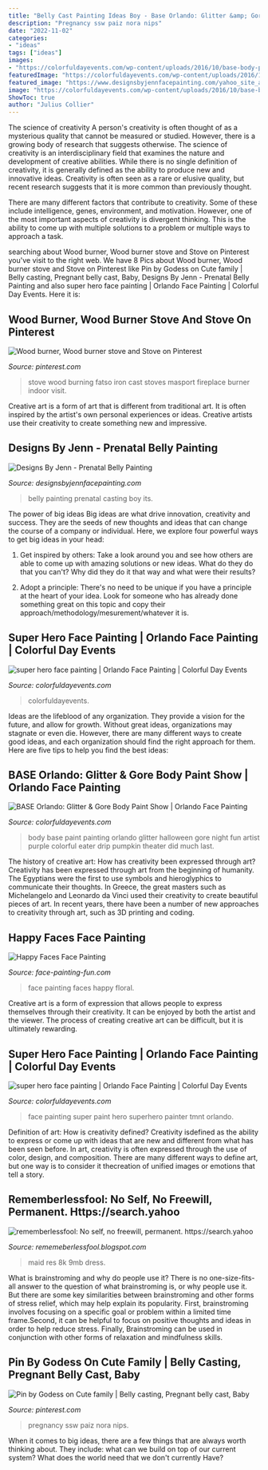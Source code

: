 ```yaml
---
title: "Belly Cast Painting Ideas Boy - Base Orlando: Glitter &amp; Gore Body Paint Show"
description: "Pregnancy ssw paiz nora nips"
date: "2022-11-02"
categories:
- "ideas"
tags: ["ideas"]
images:
- "https://colorfuldayevents.com/wp-content/uploads/2016/10/base-body-painting-artist-chela-waterfield.jpg"
featuredImage: "https://colorfuldayevents.com/wp-content/uploads/2016/10/base-body-painting-artist-chela-waterfield.jpg"
featured_image: "https://www.designsbyjennfacepainting.com/yahoo_site_admin/assets/images/its_a_boy_belly_painting.3254341_large.jpg"
image: "https://colorfuldayevents.com/wp-content/uploads/2016/10/base-body-painting-artist-chela-waterfield.jpg"
ShowToc: true
author: "Julius Collier"
---
```



The science of creativity
A person's creativity is often thought of as a mysterious quality that cannot be measured or studied. However, there is a growing body of research that suggests otherwise. The science of creativity is an interdisciplinary field that examines the nature and development of creative abilities.
While there is no single definition of creativity, it is generally defined as the ability to produce new and innovative ideas. Creativity is often seen as a rare or elusive quality, but recent research suggests that it is more common than previously thought.

There are many different factors that contribute to creativity. Some of these include intelligence, genes, environment, and motivation. However, one of the most important aspects of creativity is divergent thinking. This is the ability to come up with multiple solutions to a problem or multiple ways to approach a task.

	

		
searching about Wood burner, Wood burner stove and Stove on Pinterest you've visit to the right web. We have 8 Pics about Wood burner, Wood burner stove and Stove on Pinterest like Pin by Godess on Cute family | Belly casting, Pregnant belly cast, Baby, Designs By Jenn - Prenatal Belly Painting and also super hero face painting | Orlando Face Painting | Colorful Day Events. Here it is:
		
    
## Wood Burner, Wood Burner Stove And Stove On Pinterest

<img loading=lazy src="https://s-media-cache-ak0.pinimg.com/736x/35/5f/d8/355fd870949b7b53538fd4092e0953cd.jpg" onerror="this.onerror=null;this.src='https://tse3.mm.bing.net/th?id=OIP.VTPzr_TwfN0OQaaOTyAJnQAAAA&amp;pid=15.1';" alt="Wood burner, Wood burner stove and Stove on Pinterest">

_Source: pinterest.com_

>stove wood burning fatso iron cast stoves masport fireplace burner indoor visit. 

	

Creative art is a form of art that is different from traditional art. It is often inspired by the artist's own personal experiences or ideas. Creative artists use their creativity to create something new and impressive.

    
## Designs By Jenn - Prenatal Belly Painting

<img loading=lazy src="https://www.designsbyjennfacepainting.com/yahoo_site_admin/assets/images/its_a_boy_belly_painting.3254341_large.jpg" onerror="this.onerror=null;this.src='https://tse1.mm.bing.net/th?id=OIP.Ehe7fk4tQyKC4TXiD7WJQQHaJ3&amp;pid=15.1';" alt="Designs By Jenn - Prenatal Belly Painting">

_Source: designsbyjennfacepainting.com_

>belly painting prenatal casting boy its. 

	

The power of big ideas
Big ideas are what drive innovation, creativity and success. They are the seeds of new thoughts and ideas that can change the course of a company or individual. Here, we explore four powerful ways to get big ideas in your head:
1. Get inspired by others: Take a look around you and see how others are able to come up with amazing solutions or new ideas. What do they do that you can't? Why did they do it that way and what were their results?

2. Adopt a principle: There's no need to be unique if you have a principle at the heart of your idea. Look for someone who has already done something great on this topic and copy their approach/methodology/mesurement/whatever it is.

    
## Super Hero Face Painting | Orlando Face Painting | Colorful Day Events

<img loading=lazy src="https://colorfuldayevents.com/wp-content/florida-face-painter/face-painter/florida-face-painter-1.jpg" onerror="this.onerror=null;this.src='https://tse4.mm.bing.net/th?id=OIP.JYsAZ1TmJlc4XWV9lkhz_gHaHa&amp;pid=15.1';" alt="super hero face painting | Orlando Face Painting | Colorful Day Events">

_Source: colorfuldayevents.com_

>colorfuldayevents. 

	

Ideas are the lifeblood of any organization. They provide a vision for the future, and allow for growth. Without great ideas, organizations may stagnate or even die. However, there are many different ways to create good ideas, and each organization should find the right approach for them. Here are five tips to help you find the best ideas:

    
## BASE Orlando: Glitter &amp; Gore Body Paint Show | Orlando Face Painting

<img loading=lazy src="https://colorfuldayevents.com/wp-content/uploads/2016/10/base-body-painting-artist-chela-waterfield.jpg" onerror="this.onerror=null;this.src='https://tse3.mm.bing.net/th?id=OIP.vB9j-FxShZ9N40oph3G0zwHaPg&amp;pid=15.1';" alt="BASE Orlando: Glitter &amp; Gore Body Paint Show | Orlando Face Painting">

_Source: colorfuldayevents.com_

>body base paint painting orlando glitter halloween gore night fun artist purple colorful eater drip pumpkin theater did much last. 

	

The history of creative art: How has creativity been expressed through art?
Creativity has been expressed through art from the beginning of humanity. The Egyptians were the first to use symbols and hieroglyphics to communicate their thoughts. In Greece, the great masters such as Michelangelo and Leonardo da Vinci used their creativity to create beautiful pieces of art. In recent years, there have been a number of new approaches to creativity through art, such as 3D printing and coding.

    
## Happy Faces Face Painting

<img loading=lazy src="http://www.face-painting-fun.com/images/happy-faces-face-painting-21565734.jpg" onerror="this.onerror=null;this.src='https://tse4.mm.bing.net/th?id=OIP.sxXje1sLIcNqg8Qwgq-B5QHaEy&amp;pid=15.1';" alt="Happy Faces Face Painting">

_Source: face-painting-fun.com_

>face painting faces happy floral. 

	

Creative art is a form of expression that allows people to express themselves through their creativity. It can be enjoyed by both the artist and the viewer. The process of creating creative art can be difficult, but it is ultimately rewarding.

    
## Super Hero Face Painting | Orlando Face Painting | Colorful Day Events

<img loading=lazy src="https://colorfuldayevents.com/wp-content/florida-face-painter/face-painter/tmnt-face-paint.jpg" onerror="this.onerror=null;this.src='https://tse1.mm.bing.net/th?id=OIP.IqbWXHJpdmXHDBYXNg3wswAAAA&amp;pid=15.1';" alt="super hero face painting | Orlando Face Painting | Colorful Day Events">

_Source: colorfuldayevents.com_

>face painting super paint hero superhero painter tmnt orlando. 

	

Definition of art: How is creativity defined?
Creativity isdefined as the ability to express or come up with ideas that are new and different from what has been seen before. In art, creativity is often expressed through the use of color, design, and composition. There are many different ways to define art, but one way is to consider it thecreation of unified images or emotions that tell a story.

    
## Rememberlessfool: No Self, No Freewill, Permanent. Https://search.yahoo

<img loading=lazy src="https://staticdelivery.nexusmods.com/mods/2531/images/thumbnails/1347/1347-1560953783-887121256.jpeg" onerror="this.onerror=null;this.src='https://tse2.mm.bing.net/th?id=OIP.f_f6vNh0_HpaNYhJAzW-GAAAAA&amp;pid=15.1';" alt="rememberlessfool: No self, no freewill, permanent. https://search.yahoo">

_Source: rememeberlessfool.blogspot.com_

>maid res 8k 9mb dress. 

	

What is brainstroming and why do people use it?
There is no one-size-fits-all answer to the question of what brainstroming is, or why people use it. But there are some key similarities between brainstroming and other forms of stress relief, which may help explain its popularity. First, brainstroming involves focusing on a specific goal or problem within a limited time frame.Second, it can be helpful to focus on positive thoughts and ideas in order to help reduce stress. Finally, Brainstroming can be used in conjunction with other forms of relaxation and mindfulness skills.

    
## Pin By Godess On Cute Family | Belly Casting, Pregnant Belly Cast, Baby

<img loading=lazy src="https://i.pinimg.com/originals/ec/80/f5/ec80f509d9ae55fd0953a522f06c6b6e.png" onerror="this.onerror=null;this.src='https://tse2.mm.bing.net/th?id=OIP.dBmPqv2JMdxfkleldS_x_gHaNL&amp;pid=15.1';" alt="Pin by Godess on Cute family | Belly casting, Pregnant belly cast, Baby">

_Source: pinterest.com_

>pregnancy ssw paiz nora nips. 

	

When it comes to big ideas, there are a few things that are always worth thinking about. They include: what can we build on top of our current system? What does the world need that we don't currently Have?


